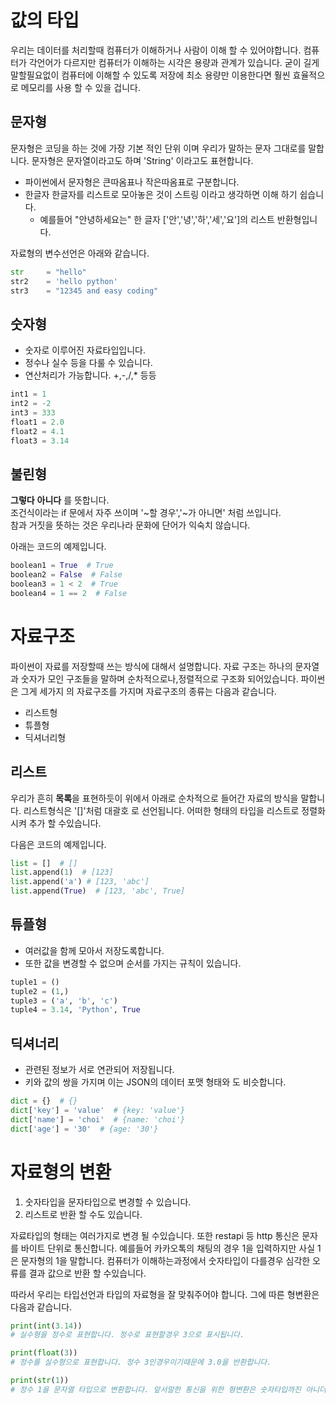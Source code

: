 
# 값의 타입

우리는 데이터를 처리할때 컴퓨터가 이해하거나 사람이 이해 할 수 있어야합니다.
컴퓨터가 각언어가 다르지만 컴퓨터가 이해하는 시각은 용량과 관계가 있습니다. 굳이 길게 말할필요없이 컴퓨터에 이해할 수 있도록 저장에 최소 용량만 이용한다면 훨씬 효율적으로 메모리를 사용 할 수 있을 겁니다.


## 문자형

문자형은 코딩을 하는 것에 가장 기본 적인 단위 이며 우리가 말하는 문자 그대로를 말합니다.
문자형은 문자열이라고도 하며 'String' 이라고도 표현합니다.

- 파이썬에서 문자형은 큰따옴표나 작은따옴표로 구분합니다.
- 한글자 한글자를 리스트로 모아놓은 것이 스트링 이라고 생각하면 이해 하기 쉽습니다.
  - 예를들어 "안녕하세요는" 한 글자 ['안','녕','하','세','요']의 리스트 반환형입니다.

자료형의 변수선언은 아래와 같습니다. 
```python
str     = "hello"
str2    = 'hello python'
str3    = "12345 and easy coding"  
``` 

## 숫자형

- 숫자로 이루어진 자료타입입니다.
- 정수나 실수 등을 다룰 수 있습니다.
- 연산처리가 가능합니다. +,-,/,* 등등
```python
int1 = 1
int2 = -2
int3 = 333
float1 = 2.0
float2 = 4.1
float3 = 3.14
```

## 불린형

**그렇다** **아니다** 를 뜻합니다.  
조건식이라는 if 문에서 자주 쓰이며 '~할 경우','~가 아니면' 처럼 쓰입니다.   
참과 거짓을 뜻하는 것은 우리나라 문화에 단어가 익숙치 않습니다.

아래는 코드의 예제입니다.
```python
boolean1 = True  # True
boolean2 = False  # False
boolean3 = 1 < 2  # True
boolean4 = 1 == 2  # False    
```
    
# 자료구조
파이썬이 자료를 저장할때 쓰는 방식에 대해서 설명합니다.
자료 구조는 하나의 문자열과 숫자가 모인 구조들을 말하며 순차적으로나,정렬적으로 구조화 되어있습니다.
파이썬은 그게 세가지 의 자료구조를 가지며 자료구조의 종류는 다음과 같습니다.

- 리스트형
- 튜플형
- 딕셔너리형

## 리스트
우리가 흔히 **목록**을 표현하듯이 위에서 아래로 순차적으로 들어간 자료의 방식을 말합니다.
리스트형식은 '[]'처럼 대괄호 로 선언됩니다. 
어떠한 형태의 타입을 리스트로 정렬화 시켜 추가 할 수있습니다.

다음은 코드의 예제입니다.
```python
list = []  # []
list.append(1)  # [123]
list.append('a') # [123, 'abc']
list.append(True)  # [123, 'abc', True]

```

## 튜플형
- 여러값을 함께 모아서 저장도록합니다.
- 또한 값을 변경할 수 없으며 순서를 가지는 규칙이 있습니다.
```python
tuple1 = ()
tuple2 = (1,)
tuple3 = ('a', 'b', 'c')
tuple4 = 3.14, 'Python', True
```

## 딕셔너리
- 관련된 정보가 서로 연관되어 저장됩니다.
- 키와 값의 쌍을 가지며 이는 JSON의 데이터 포맷 형태와 도 비슷합니다.
```python
dict = {}  # {}
dict['key'] = 'value'  # {key: 'value'}
dict['name'] = 'choi'  # {name: 'choi'}
dict['age'] = '30'  # {age: '30'}
```


# 자료형의 변환
1. 숫자타입을 문자타입으로 변경할 수 있습니다.
2. 리스트로 반환 할 수도 있습니다.

자료타입의 형태는 여러가지로 변경 될 수있습니다. 또한 restapi 등 http 통신은 문자를 바이트 단위로 통신합니다.
예를들어 카카오톡의 채팅의 경우 1을 입력하지만 사실 1은 문자형의 1을 말합니다. 
컴퓨터가 이해하는과정에서 숫자타입이 다를경우 심각한 오류를 결과 값으로 반환 할 수있습니다. 

따라서 우리는 타입선언과 타입의 자료형을 잘 맞춰주어야 합니다. 그에 따른 형변환은 다음과 같습니다.

```python
print(int(3.14)) 
# 실수형을 정수로 표현합니다. 정수로 표현할경우 3으로 표시됩니다.
```

```python
print(float(3)) 
# 정수를 실수형으로 표현합니다. 정수 3인경우이기때문에 3.0을 반환합니다.
```
```python
print(str(1)) 
# 정수 1을 문자열 타입으로 변환합니다. 앞서말한 통신을 위한 형변환은 숫자타입까진 아니더라도 충분히 필요한 부분입니다.
```